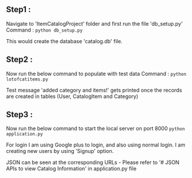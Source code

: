
## Step1 :
Navigate to 'ItemCatalogProject' folder and first run the file 'db_setup.py' 
Command :
`python db_setup.py`

This would create the database 'catalog.db' file.

## Step2 :
Now run the below command to populate with test data
Command :
`python lotofcatitems.py`

Test message 'added category and items!' gets printed once the records are created in tables (User, CatalogItem and Category)

## Step3 :
Now run the below command to start the local server on port 8000
`python application.py`

For login I am using Google plus to login, and also using normal login.
I am creating new users by using 'Signup' option.

JSON can be seen at the corresponding URLs  - Please refer to '# JSON APIs to view Catalog Information' in application.py file

